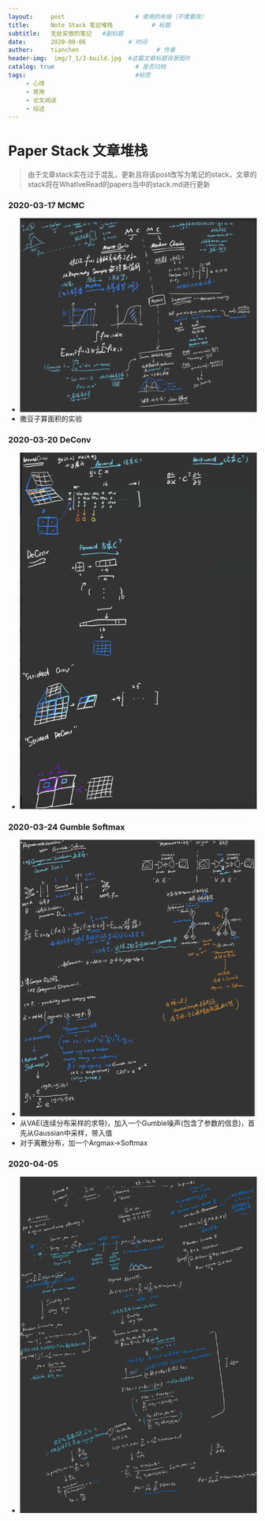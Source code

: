 ```yaml
---
layout:     post                    # 使用的布局（不需要改）
title:      Note Stack 笔记堆栈           # 标题 
subtitle:   无处安放的笔记   #副标题
date:       2020-08-06            # 时间
author:     tianchen                      # 作者
header-img:  img/7_1/3-build.jpg  #这篇文章标题背景图片  
catalog: true                       # 是否归档
tags:                               #标签
     - 心得
     - 常用
     - 论文阅读
     - 综述
---
```

# Paper Stack 文章堆栈

> 由于文章stack实在过于混乱，更新且将该post改写为笔记的stack，文章的stack将在WhatIveRead的papers当中的stack.md进行更新

### 2020-03-17 MCMC

* ![](https://github.com/A-suozhang/MyPicBed/raw/master/img/20200317151113.jpg)
* 撒豆子算面积的实验

### 2020-03-20 DeConv
* ![](https://github.com/A-suozhang/MyPicBed/raw/master/img/20200320185002.png)

### 2020-03-24 Gumble Softmax
* ![](https://github.com/A-suozhang/MyPicBed/raw/master/img/20200324113027.png)
* 从VAE(连续分布采样的求导)，加入一个Gumble噪声(包含了参数的信息)，首先从Gaussian中采样，带入值
* 对于离散分布，加一个Argmax->Softmax 

### 2020-04-05

* ![](https://github.com/A-suozhang/MyPicBed/raw/master/img/20200405093121.jpg)


